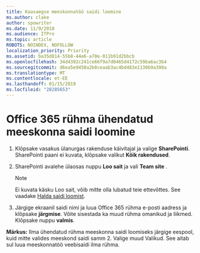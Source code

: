 ```yaml
---
title: Kaasaegse meeskonnatöö saidi loomine
ms.author: clake
author: spowriter
ms.date: 11/9/2018
ms.audience: ITPro
ms.topic: article
ROBOTS: NOINDEX, NOFOLLOW
localization_priority: Priority
ms.assetid: ba35d814-55b8-44e6-a70e-011b91d2bbcb
ms.openlocfilehash: 34d4392c241ce66f9a7d0465d4172c59ba6ac3b4
ms.sourcegitcommit: d6ea5e9458a2b8ceaab3ac4bd483e1130b9a398a
ms.translationtype: MT
ms.contentlocale: et-EE
ms.lasthandoff: 01/15/2019
ms.locfileid: "28285653"
---
```

# <a name="create-an-office-365-group-connected-team-site"></a>Office 365 rühma ühendatud meeskonna saidi loomine

1. Klõpsake vasakus ülanurgas rakenduse käivitajal ja valige **SharePointi**. SharePointi paani ei kuvata, klõpsake valikut **Kõik rakendused**.
    
2. SharePointi avalehe ülaosas nuppu **Loo sait** ja vali **Team site** . 
    
    > [!NOTE]
    > Ei kuvata käsku Loo sait, võib mitte olla lubatud teie ettevõttes. See vaadake [Halda saidi loomist](https://go.microsoft.com/fwlink/?linkid=2009644). 
  
3. Järgige ekraanil saidi nimi ja luua Office 365 rühma e-posti aadress ja klõpsake **järgmise**. Võite sisestada ka muud rühma omanikud ja liikmed. Klõpsake nuppu **valmis**.
  
 **Märkus:** Ilma ühendatud rühma meeskonna saidi loomiseks järgige eespool, kuid mitte valides meeskond saidi samm 2. Valige muud Valikud. See aitab sul luua meeskonnatöö veebisaidi ilma rühma. 
    

